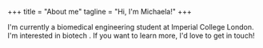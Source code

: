 +++
title = "About me"
tagline = "Hi, I'm Michaela!"
+++

I'm currently a biomedical engineering student at Imperial College London. I'm interested in biotech . If you want to learn more, I'd love to get in touch!
